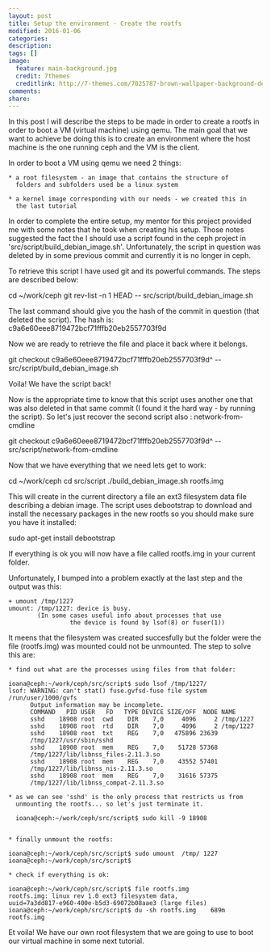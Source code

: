 ```yaml
---
layout: post
title: Setup the environment - Create the rootfs
modified: 2016-01-06
categories:
description:
tags: []
image:
  feature: main-background.jpg
  credit: 7themes
  creditlink: http://7-themes.com/7025787-brown-wallpaper-background-dekstop.html
comments:
share:
---
```


In this post I will describe the steps to be made in order to create a
rootfs in order to boot a VM (virtual machine) using qemu. The main goal
that we want to achieve be doing this is to create an environment where
the host machine is the one running ceph and the VM is the client.

In order to boot a VM using qemu we need 2 things:

	* a root filesystem - an image that contains the structure of
	  folders and subfolders used be a linux system

	* a kernel image corresponding with our needs - we created this in
	  the last tutorial


In order to complete the entire setup, my mentor for this project
provided me with some notes that he took when creating his setup. Those
notes suggested the fact the I should use a script found in the ceph
project in 'src/script/build_debian_image.sh'. Unfortunately, the script
in question was deleted by in some previous commit and currently it is
no longer in ceph.

To retrieve this script I have used git and its powerful commands. The
steps are described below:

cd ~/work/ceph
git rev-list -n 1 HEAD -- src/script/build_debian_image.sh

The last command should give you the hash of the commit in question
(that deleted the script). The hash is:
	c9a6e60eee8719472bcf71fffb20eb2557703f9d

Now we are ready to retrieve the file and place it back where it
belongs.

git checkout c9a6e60eee8719472bcf71fffb20eb2557703f9d^ -- src/script/build_debian_image.sh

Voila! We have the script back!

Now is the appropriate time to know that this script uses another one
that was also deleted in that same commit (I found it the hard way - by
running the script). So let's just recover the second script also :
network-from-cmdline

git checkout c9a6e60eee8719472bcf71fffb20eb2557703f9d^ -- src/script/network-from-cmdline

Now that we have everything that we need lets get to work:

cd ~/work/ceph
cd src/script
./build_debian_image.sh rootfs.img

This will create in the current directory a file an ext3 filesystem data
file describing a debian image. The script uses debootstrap to download
and install the necessary packages in the new rootfs so you should make
sure you have it installed:

sudo apt-get install debootstrap


If everything is ok you will now have a file called rootfs.img in your
current folder.

Unfortunately, I bumped into a problem exactly at the last step and the
output was this:

	+ umount /tmp/1227
	umount: /tmp/1227: device is busy.
			(In some cases useful info about processes that use
					 the device is found by lsof(8) or fuser(1))

It meens that the filesystem was created succesfully but the folder were
the file (rootfs.img) was mounted could not be unmounted. The step to
solve this are:

	* find out what are the processes using files from that folder:

	ioana@ceph:~/work/ceph/src/script$ sudo lsof /tmp/1227/
	lsof: WARNING: can't stat() fuse.gvfsd-fuse file system /run/user/1000/gvfs
		  Output information may be incomplete.
		  COMMAND   PID USER   FD   TYPE DEVICE SIZE/OFF  NODE NAME
		  sshd    18908 root  cwd    DIR    7,0     4096     2 /tmp/1227
		  sshd    18908 root  rtd    DIR    7,0     4096     2 /tmp/1227
		  sshd    18908 root  txt    REG    7,0   475896 23639
		  /tmp/1227/usr/sbin/sshd
		  sshd    18908 root  mem    REG    7,0    51728 57368
		  /tmp/1227/lib/libnss_files-2.11.3.so
		  sshd    18908 root  mem    REG    7,0    43552 57401
		  /tmp/1227/lib/libnss_nis-2.11.3.so
		  sshd    18908 root  mem    REG    7,0    31616 57375
		  /tmp/1227/lib/libnss_compat-2.11.3.so

	* as we can see 'sshd' is the only process that restricts us from
	  unmounting the rootfs... so let's just terminate it.

	  ioana@ceph:~/work/ceph/src/script$ sudo kill -9 18908


	* finally unmount the rootfs:

	ioana@ceph:~/work/ceph/src/script$ sudo umount  /tmp/ 1227
	ioana@ceph:~/work/ceph/src/script$

	* check if everything is ok:

	ioana@ceph:~/work/ceph/src/script$ file rootfs.img
	rootfs.img: linux rev 1.0 ext3 filesystem data,
	uuid=7a3dd817-e960-400e-b5d3-69072b08aae3 (large files)
	ioana@ceph:~/work/ceph/src/script$ du -sh rootfs.img	689m    rootfs.img

Et voila! We have our own root filesystem that we are going to use to
boot our virtual machine in some next tutorial.





